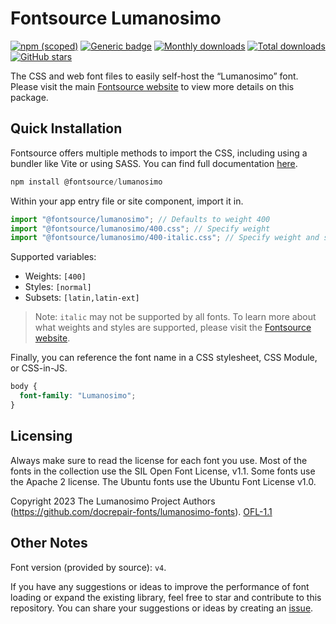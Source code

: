# Fontsource Lumanosimo

[![npm (scoped)](https://img.shields.io/npm/v/@fontsource/lumanosimo?color=brightgreen)](https://www.npmjs.com/package/@fontsource/lumanosimo) [![Generic badge](https://img.shields.io/badge/fontsource-passing-brightgreen)](https://github.com/fontsource/fontsource) [![Monthly downloads](https://badgen.net/npm/dm/@fontsource/lumanosimo)](https://github.com/fontsource/fontsource) [![Total downloads](https://badgen.net/npm/dt/@fontsource/lumanosimo)](https://github.com/fontsource/fontsource) [![GitHub stars](https://img.shields.io/github/stars/fontsource/fontsource.svg?style=social&label=Star)](https://github.com/fontsource/fontsource/stargazers)

The CSS and web font files to easily self-host the “Lumanosimo” font. Please visit the main [Fontsource website](https://fontsource.org/fonts/lumanosimo) to view more details on this package.

## Quick Installation

Fontsource offers multiple methods to import the CSS, including using a bundler like Vite or using SASS. You can find full documentation [here](https://fontsource.org/docs/getting-started/introduction).

```javascript
npm install @fontsource/lumanosimo
```

Within your app entry file or site component, import it in.

```javascript
import "@fontsource/lumanosimo"; // Defaults to weight 400
import "@fontsource/lumanosimo/400.css"; // Specify weight
import "@fontsource/lumanosimo/400-italic.css"; // Specify weight and style
```

Supported variables:
- Weights: `[400]`
- Styles: `[normal]`
- Subsets: `[latin,latin-ext]`

> Note: `italic` may not be supported by all fonts. To learn more about what weights and styles are supported, please visit the [Fontsource website](https://fontsource.org/fonts/lumanosimo).

Finally, you can reference the font name in a CSS stylesheet, CSS Module, or CSS-in-JS.

```css
body {
  font-family: "Lumanosimo";
}
```

## Licensing
Always make sure to read the license for each font you use. Most of the fonts in the collection use the SIL Open Font License, v1.1. Some fonts use the Apache 2 license. The Ubuntu fonts use the Ubuntu Font License v1.0.

Copyright 2023 The Lumanosimo Project Authors (https://github.com/docrepair-fonts/lumanosimo-fonts).
[OFL-1.1](http://scripts.sil.org/OFL)

## Other Notes
Font version (provided by source): `v4`.

If you have any suggestions or ideas to improve the performance of font loading or expand the existing library, feel free to star and contribute to this repository. You can share your suggestions or ideas by creating an [issue](https://github.com/fontsource/fontsource/issues).